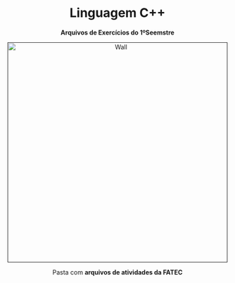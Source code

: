  <h1 align="center"> Linguagem C++ </h1>
 <p align="center"> <strong> Arquivos de Exercícios do 1ºSeemstre </strong> </p>

<div align="center">
  <a href=""><img src="https://wallpaperbat.com/img/279051-coding-wallpaper.jpg"  height="500" weight="250" border="0" alt="Wall"></a>
</div>
  <p align="center"> Pasta com <strong> arquivos de atividades da FATEC </strong> </p>
